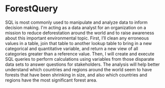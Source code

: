 # ForestQuery
SQL is most commonly used to manipulate and analyze data to inform decision making. I'm acting as a data analyst for an organization on a mission to reduce deforestation around the world and to raise awareness about this important environmental topic. First, I’ll clean any erroneous values in a table, join that table to another lookup table to bring in a new categorical and quantitative variable, and return a new view of all categories greater than a reference value. Then, I will create and execute SQL queries to perform calculations using variables from those disparate data sets to answer questions for stakeholders. The analysis will help better understand which countries and regions around the world seem to have forests that have been shrinking in size, and also which countries and regions have the most significant forest area. 

